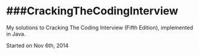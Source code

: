 ###CrackingTheCodingInterview
==========================
My solutions to Cracking The Coding Interview (Fifth Edition), implemented in Java.

Started on Nov 6th, 2014

